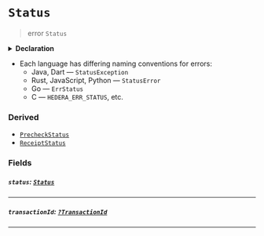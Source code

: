# `Status`

> error `Status`

<details>
<summary><b>Declaration</b></summary>

```typescript
class StatusError extends Error {
    readonly status: Status;
    readonly transactionId: ?TransactionId;
}
```

</details>

- Each language has differing naming conventions for errors:
  - Java, Dart — `StatusException`
  - Rust, JavaScript, Python — `StatusError`
  - Go — `ErrStatus`
  - C — `HEDERA_ERR_STATUS`, etc.

### Derived

- [`PrecheckStatus`](reference/error/PrecheckStatus.md)
- [`ReceiptStatus`](reference/error/ReceiptStatus.md)

### Fields

##### `status`: [`Status`](reference/Status.md)

---

##### `transactionId`: [`?TransactionId`](reference/core/TransactionId.md)

---

